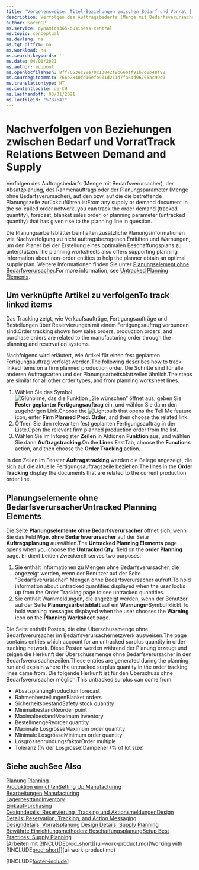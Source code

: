 ```yaml
---
title: 'Vorgehensweise: Titel-Beziehungen zwischen Bedarf und Vorrat | Microsoft Docs'
description: Verfolgen des Auftragsbedarfs (Menge mit Bedarfsverursacher), der Absatzplanung, des Rahmenauftrags oder der Planungsparameter (Menge ohne Bedarfsverursacher), auf den bzw. auf die die betreffende Planungszeile zurückzuführen ist
author: SorenGP
ms.service: dynamics365-business-central
ms.topic: conceptual
ms.devlang: na
ms.tgt_pltfrm: na
ms.workload: na
ms.search.keywords: ''
ms.date: 04/01/2021
ms.author: edupont
ms.openlocfilehash: 8ff7653ec28e70c13842f9b66bff91b7d8b48f98
ms.sourcegitcommit: 766e2840fd16efb901d211d7fa64d96766ac99d9
ms.translationtype: HT
ms.contentlocale: de-CH
ms.lasthandoff: 03/31/2021
ms.locfileid: "5787641"
---
```

# <a name="track-relations-between-demand-and-supply"></a><span data-ttu-id="0f5bb-103">Nachverfolgen von Beziehungen zwischen Bedarf und Vorrat</span><span class="sxs-lookup"><span data-stu-id="0f5bb-103">Track Relations Between Demand and Supply</span></span>
<span data-ttu-id="0f5bb-104">Verfolgen des Auftragsbedarfs (Menge mit Bedarfsverursacher), der Absatzplanung, des Rahmenauftrags oder der Planungsparameter (Menge ohne Bedarfsverursacher), auf den bzw. auf die die betreffende Planungszeile zurückzuführen ist</span><span class="sxs-lookup"><span data-stu-id="0f5bb-104">From any supply or demand document in the so-called order network, you can track the order demand (tracked quantity), forecast, blanket sales order, or planning parameter (untracked quantity) that has given rise to the planning line in question.</span></span>

<span data-ttu-id="0f5bb-105">Die Planungsarbeitsblätter beinhalten zusätzliche Planungsinformationen wie Nachverfolgung zu nicht auftragsbezogenen Entitäten und Warnungen, um den Planer bei der Erstellung eines optimalen Beschaffungsplans zu unterstützen.</span><span class="sxs-lookup"><span data-stu-id="0f5bb-105">The planning worksheets also offers supporting planning information about non-order entities to help the planner obtain an optimal supply plan.</span></span> <span data-ttu-id="0f5bb-106">Weitere Informationen finden Sie unter [Planungselement ohne Bedarfsverursacher](production-how-track-demand-supply.md#untracked-planning-elements).</span><span class="sxs-lookup"><span data-stu-id="0f5bb-106">For more information, see [Untracked Planning Elements](production-how-track-demand-supply.md#untracked-planning-elements).</span></span>

## <a name="to-track-linked-items"></a><span data-ttu-id="0f5bb-107">Um verknüpfte Artikel zu verfolgen</span><span class="sxs-lookup"><span data-stu-id="0f5bb-107">To track linked items</span></span>
<span data-ttu-id="0f5bb-108">Das Tracking zeigt, wie Verkaufsaufträge, Fertigungsaufträge und Bestellungen über Reservierungen mit einem Fertigungsauftrag verbunden sind.</span><span class="sxs-lookup"><span data-stu-id="0f5bb-108">Order tracking shows how sales orders, production orders, and purchase orders are related to the manufacturing order through the planning and reservation systems.</span></span>

<span data-ttu-id="0f5bb-109">Nachfolgend wird erläutert, wie Artikel für einen fest geplanten Fertigungsauftrag verfolgt werden.</span><span class="sxs-lookup"><span data-stu-id="0f5bb-109">The following describes how to track linked items on a firm planned production order.</span></span> <span data-ttu-id="0f5bb-110">Die Schritte sind für alle anderen Auftragsarten und der Planungsarbeitsblattzeilen ähnlich.</span><span class="sxs-lookup"><span data-stu-id="0f5bb-110">The steps are similar for all other order types, and from planning worksheet lines.</span></span>

1. <span data-ttu-id="0f5bb-111">Wählen Sie das Symbol ![Glühbirne, das die Funktion „Sie wünschen“ öffnet](media/ui-search/search_small.png "Tell Me-Funktion") aus, geben Sie **Fester geplanter Fertigungsauftrag** ein, und wählen Sie dann den zugehörigen Link.</span><span class="sxs-lookup"><span data-stu-id="0f5bb-111">Choose the ![Lightbulb that opens the Tell Me feature](media/ui-search/search_small.png "Tell me what you want to do") icon, enter **Firm Planned Prod. Order**, and then choose the related link.</span></span>
2. <span data-ttu-id="0f5bb-112">Öffnen Sie den relevanten fest geplanten Fertigungsauftrag in der Liste.</span><span class="sxs-lookup"><span data-stu-id="0f5bb-112">Open the relevant firm planned production order from the list.</span></span>
3. <span data-ttu-id="0f5bb-113">Wählen Sie im Inforegister **Zeilen** in Aktionen **Funktion** aus, und wählen Sie dann **Auftragstracking**.</span><span class="sxs-lookup"><span data-stu-id="0f5bb-113">On the **Lines** FastTab, choose the **Functions** action, and then choose the **Order Tracking** action.</span></span>

<span data-ttu-id="0f5bb-114">In den Zeilen im Fenster **Auftragstracking** werden die Belege angezeigt, die sich auf die aktuelle Fertigungsauftragszeile beziehen.</span><span class="sxs-lookup"><span data-stu-id="0f5bb-114">The lines in the **Order Tracking** display the documents that are related to the current production order line.</span></span>

## <a name="untracked-planning-elements"></a><span data-ttu-id="0f5bb-115">Planungselemente ohne Bedarfsverursacher</span><span class="sxs-lookup"><span data-stu-id="0f5bb-115">Untracked Planning Elements</span></span>
<span data-ttu-id="0f5bb-116">Die Seite **Planungselemente ohne Bedarfsverursacher** öffnet sich, wenn Sie das Feld **Mge. ohne Bedarfsverursacher** auf der Seite **Auftragsplanung** auswählen.</span><span class="sxs-lookup"><span data-stu-id="0f5bb-116">The **Untracked Planning Elements** page opens when you choose the **Untracked Qty.** field on the **order Planning** page.</span></span> <span data-ttu-id="0f5bb-117">Er dient beiden Zwecken:</span><span class="sxs-lookup"><span data-stu-id="0f5bb-117">It serves two purposes:</span></span>

1. <span data-ttu-id="0f5bb-118">Sie enthält Informationen zu Mengen ohne Bedarfsverursacher, die angezeigt werden, wenn der Benutzer auf der Seite "Bedarfsverursacher" Mengen ohne Bedarfsverursacher aufruft.</span><span class="sxs-lookup"><span data-stu-id="0f5bb-118">To hold information about untracked quantities displayed when the user looks up from the Order Tracking page to see untracked quantities.</span></span>
2. <span data-ttu-id="0f5bb-119">Sie enthält Warnmeldungen, die angezeigt werden, wenn der Benutzer auf der Seite **Planungsarbeitsblatt** auf ein **Warnungs**-Symbol klickt.</span><span class="sxs-lookup"><span data-stu-id="0f5bb-119">To hold warning messages displayed when the user chooses the **Warning** icon on the **Planning Worksheet** page.</span></span>

<span data-ttu-id="0f5bb-120">Die Seite enthält Posten, die eine Überschussmenge ohne Bedarfsverursacher im Bedarfsverursachernetzwerk ausweisen.</span><span class="sxs-lookup"><span data-stu-id="0f5bb-120">The page contains entries which account for an untracked surplus quantity in order tracking network.</span></span> <span data-ttu-id="0f5bb-121">Diese Posten werden während der Planung erzeugt und zeigen die Herkunft der Überschussmenge ohne Bedarfsverursacher in den Bedarfsverursacherzeilen.</span><span class="sxs-lookup"><span data-stu-id="0f5bb-121">These entries are generated during the planning run and explain where the untracked surplus quantity in the order tracking lines came from.</span></span> <span data-ttu-id="0f5bb-122">Die folgende Herkunft ist für den Überschuss ohne Bedarfsverursacher möglich:</span><span class="sxs-lookup"><span data-stu-id="0f5bb-122">This untracked surplus can come from:</span></span>

- <span data-ttu-id="0f5bb-123">Absatzplanung</span><span class="sxs-lookup"><span data-stu-id="0f5bb-123">Production forecast</span></span>
- <span data-ttu-id="0f5bb-124">Rahmenbestellungen</span><span class="sxs-lookup"><span data-stu-id="0f5bb-124">Blanket orders</span></span>
- <span data-ttu-id="0f5bb-125">Sicherheitsbestand</span><span class="sxs-lookup"><span data-stu-id="0f5bb-125">Safety stock quantity</span></span>
- <span data-ttu-id="0f5bb-126">Minimalbestand</span><span class="sxs-lookup"><span data-stu-id="0f5bb-126">Reorder point</span></span>
- <span data-ttu-id="0f5bb-127">Maximalbestand</span><span class="sxs-lookup"><span data-stu-id="0f5bb-127">Maximum inventory</span></span>
- <span data-ttu-id="0f5bb-128">Bestellmenge</span><span class="sxs-lookup"><span data-stu-id="0f5bb-128">Reorder quantity</span></span>
- <span data-ttu-id="0f5bb-129">Maximale Losgrösse</span><span class="sxs-lookup"><span data-stu-id="0f5bb-129">Maximum order quantity</span></span>
- <span data-ttu-id="0f5bb-130">Minimale Losgrösse</span><span class="sxs-lookup"><span data-stu-id="0f5bb-130">Minimum order quantity</span></span>
- <span data-ttu-id="0f5bb-131">Losgrössenrundungsfaktor</span><span class="sxs-lookup"><span data-stu-id="0f5bb-131">Order multiple</span></span>
- <span data-ttu-id="0f5bb-132">Toleranz (% der Losgrösse)</span><span class="sxs-lookup"><span data-stu-id="0f5bb-132">Dampener (% of lot size)</span></span>

## <a name="see-also"></a><span data-ttu-id="0f5bb-133">Siehe auch</span><span class="sxs-lookup"><span data-stu-id="0f5bb-133">See Also</span></span>  
<span data-ttu-id="0f5bb-134">[Planung](production-planning.md) </span><span class="sxs-lookup"><span data-stu-id="0f5bb-134">[Planning](production-planning.md) </span></span>  
[<span data-ttu-id="0f5bb-135">Produktion einrichten</span><span class="sxs-lookup"><span data-stu-id="0f5bb-135">Setting Up Manufacturing</span></span>](production-configure-production-processes.md)  
<span data-ttu-id="0f5bb-136">[Bearbeitungen](production-manage-manufacturing.md)  </span><span class="sxs-lookup"><span data-stu-id="0f5bb-136">[Manufacturing](production-manage-manufacturing.md)  </span></span>  
[<span data-ttu-id="0f5bb-137">Lagerbesttand</span><span class="sxs-lookup"><span data-stu-id="0f5bb-137">Inventory</span></span>](inventory-manage-inventory.md)  
[<span data-ttu-id="0f5bb-138">Einkauf</span><span class="sxs-lookup"><span data-stu-id="0f5bb-138">Purchasing</span></span>](purchasing-manage-purchasing.md)  
[<span data-ttu-id="0f5bb-139">Designdetails: Reservierung, Tracking und Aktionsmeldungen</span><span class="sxs-lookup"><span data-stu-id="0f5bb-139">Design Details: Reservation, Tracking, and Action Messaging</span></span>](design-details-reservation-order-tracking-and-action-messaging.md)  
<span data-ttu-id="0f5bb-140">[Designdetails: Vorratsplanung](design-details-supply-planning.md) </span><span class="sxs-lookup"><span data-stu-id="0f5bb-140">[Design Details: Supply Planning](design-details-supply-planning.md) </span></span>  
[<span data-ttu-id="0f5bb-141">Bewährte Einrichtungsmethoden: Beschaffungsplanung</span><span class="sxs-lookup"><span data-stu-id="0f5bb-141">Setup Best Practices: Supply Planning</span></span>](setup-best-practices-supply-planning.md)  
<span data-ttu-id="0f5bb-142">[Arbeiten mit [!INCLUDE[prod_short](includes/prod_short.md)]](ui-work-product.md)</span><span class="sxs-lookup"><span data-stu-id="0f5bb-142">[Working with [!INCLUDE[prod_short](includes/prod_short.md)]](ui-work-product.md)</span></span>


[!INCLUDE[footer-include](includes/footer-banner.md)]
